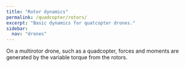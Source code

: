 ```yaml
---
title: "Rotor dynamics"
permalink: /quadcopter/rotors/
excerpt: "Basic dynamics for quatcopter drones."
sidebar:
  nav: "drones"
---
```



On a multirotor drone, such as a quadcopter, forces and moments are generated by the variable torque from the rotors. 